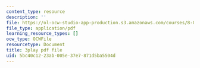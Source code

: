 ```yaml
---
content_type: resource
description: ''
file: https://ol-ocw-studio-app-production.s3.amazonaws.com/courses/8-01sc-classical-mechanics-fall-2016/5bc40c1223ab005e37e7871d5ba5504d_1AJbVRQTZlA.pdf
file_type: application/pdf
learning_resource_types: []
ocw_type: OCWFile
resourcetype: Document
title: 3play pdf file
uid: 5bc40c12-23ab-005e-37e7-871d5ba5504d
---
```

